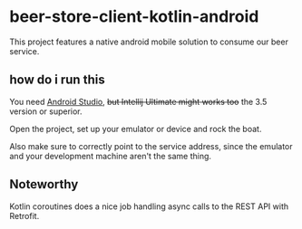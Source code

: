 # beer-store-client-kotlin-android

This project features a native android mobile solution to consume our
beer service.

## how do i run this

You need [Android Studio](https://developer.android.com/studio), 
~~but Intellij Ultimate might works too~~ the 3.5 version or superior.

Open the project, set up your emulator or device and rock the boat.

Also make sure to correctly point to the service address, since the emulator and
your development machine aren't the same thing.

## Noteworthy

Kotlin coroutines does a nice job handling async calls to the REST API with
Retrofit.